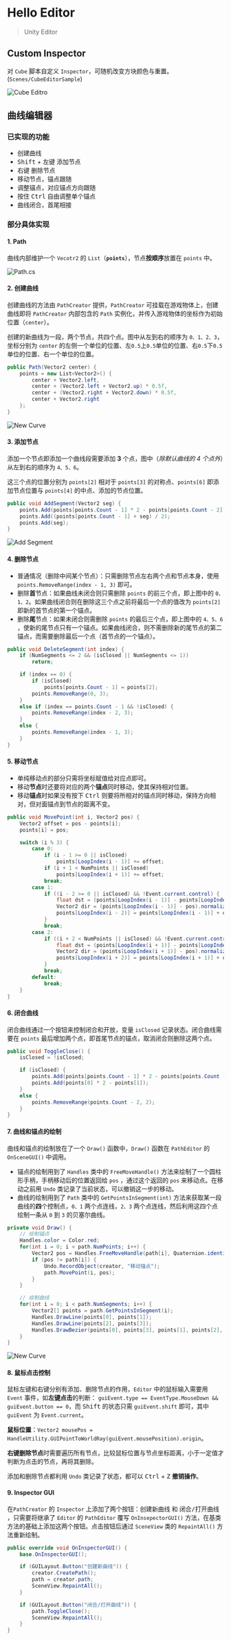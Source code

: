 # Hello Editor

> Unity Editor

## Custom Inspector

对 `Cube` 脚本自定义 `Inspector`，可随机改变方块颜色与重置。(`Scenes/CubeEditorSample`)

![Cube Editro](README/CubeEditor.png)

## 曲线编辑器

### 已实现的功能

- 创建曲线
- <kbd>Shift</kbd> + 左键 添加节点
- 右键 删除节点
- 移动节点，锚点跟随
- 调整锚点，对应锚点方向跟随
- 按住 <kbd>Ctrl</kbd> 自由调整单个锚点
- 曲线闭合，首尾相接

### 部分具体实现

#### 1. Path

曲线内部维护一个 `Vecotr2` 的 `List`（**`points`**），节点**按顺序**放置在 `points` 中。

![Path.cs](README/PathUML.png)

#### 2. 创建曲线

创建曲线的方法由 `PathCreator` 提供，`PathCreator` 可挂载在游戏物体上，创建曲线即将 `PathCreator` 内部包含的 `Path` 实例化，并传入游戏物体的坐标作为初始位置（`center`）。

创建的新曲线为一段，两个节点，共四个点。图中从左到右的顺序为 `0、1、2、3`，坐标分别为 `center` 的左侧一个单位的位置、左`0.5`上`0.5`单位的位置、右`0.5`下`0.5`单位的位置、右一个单位的位置。

```c#
public Path(Vector2 center) {
    points = new List<Vector2>() {
        center + Vector2.left,
        center + (Vector2.left + Vector2.up) * 0.5f,
        center + (Vector2.right + Vector2.down) * 0.5f,
        center + Vector2.right
    };
}
```

![New Curve](README/NewCurve.png)

#### 3. 添加节点

添加一个节点即添加一个曲线段需要添加 **3** 个点，图中（*除默认曲线的 4 个点外*）从左到右的顺序为 `4、5、6`。

这三个点的位置分别为 `points[2]` 相对于 `points[3]` 的对称点、`points[6]` 即添加节点位置与 `points[4]` 的中点、添加的节点位置。

```c#
public void AddSegment(Vector2 seg) {
    points.Add(points[points.Count - 1] * 2 - points[points.Count - 2]);
    points.Add((points[points.Count - 1] + seg) / 2);
    points.Add(seg);
}
```

![Add Segment](README/AddSegment.png)

#### 4. 删除节点

- 普通情况（删除中间某个节点）：只需删除节点左右两个点和节点本身，使用 `points.RemoveRange(index - 1, 3)` 即可。 
- 删除**首**节点：如果曲线未闭合则只需删除 `points` 的前三个点，即上图中的 `0、1、2`。如果曲线闭合则在删除这三个点之前将最后一个点的值改为 `points[2]` 即新的首节点的第一个锚点。
- 删除**尾**节点：如果未闭合则需删除 `points` 的最后三个点，即上图中的 `4、5、6` ，使新的尾节点只有一个锚点。如果曲线闭合，则不需删除新的尾节点的第二锚点，而需要删除最后一个点（首节点的一个锚点）。

```c#
public void DeleteSegment(int index) {
    if (NumSegments <= 2 && (isClosed || NumSegments <= 1))
        return;

    if (index == 0) {
        if (isClosed)
            points[points.Count - 1] = points[2];
        points.RemoveRange(0, 3);
    }
    else if (index == points.Count - 1 && !isClosed) {
        points.RemoveRange(index - 2, 3);
    }
    else {
        points.RemoveRange(index - 1, 3);
    }
}
```

#### 5. 移动节点

- 单纯移动点的部分只需将坐标赋值给对应点即可。
- 移动**节点**时还要将对应的两个**锚点**同时移动，使其保持相对位置。
- 移动**锚点**时如果没有按下 <kbd>Ctrl</kbd> 则要将所相对的锚点同时移动，保持方向相对，但对面锚点到节点的距离不变。

```c#
public void MovePoint(int i, Vector2 pos) {
    Vector2 offset = pos - points[i];
    points[i] = pos;

    switch (i % 3) {
        case 0:
            if (i - 1 >= 0 || isClosed)
                points[LoopIndex(i - 1)] += offset;
            if (i + 1 < NumPoints || isClosed)
                points[LoopIndex(i + 1)] += offset;
            break;
        case 1:
            if ((i - 2 >= 0 || isClosed) && !Event.current.control) {
                float dst = (points[LoopIndex(i - 1)] - points[LoopIndex(i - 2)]).magnitude;
                Vector2 dir = (points[LoopIndex(i - 1)] - pos).normalized;
                points[LoopIndex(i - 2)] = points[LoopIndex(i - 1)] + dir * dst;
            }
            break;
        case 2:
            if ((i + 2 < NumPoints || isClosed) && !Event.current.control) {
                float dst = (points[LoopIndex(i + 1)] - points[LoopIndex(i + 2)]).magnitude;
                Vector2 dir = (points[LoopIndex(i + 1)] - pos).normalized;
                points[LoopIndex(i + 2)] = points[LoopIndex(i + 1)] + dir * dst;
            }
            break;
        default:
            break;
    }
}
```

#### 6. 闭合曲线

闭合曲线通过一个按钮来控制闭合和开放，变量 `isClosed` 记录状态。闭合曲线需要在 `points` 最后增加两个点，即首尾节点的锚点，取消闭合则删除这两个点。

```c#
public void ToggleClose() {
    isClosed = !isClosed;

    if (isClosed) {
        points.Add(points[points.Count - 1] * 2 - points[points.Count - 2]);
        points.Add(points[0] * 2 - points[1]);
    }
    else {
        points.RemoveRange(points.Count - 2, 2);
    }
}
```

#### 7. 曲线和锚点的绘制

曲线和锚点的绘制放在了一个 `Draw()` 函数中，`Draw()` 函数在 `PathEditor` 的 `OnSceneGUI()` 中调用。

- 锚点的绘制用到了 `Handles` 类中的 `FreeMoveHandle()` 方法来绘制了一个圆柱形手柄，手柄移动后的位置返回给 `pos` ，通过这个返回的 `pos` 来移动点。在移动之前用 `Undo` 类记录了当前状态，可以撤销这一步的移动。
- 曲线的绘制用到了 `Path` 类中的 `GetPointsInSegment(int)` 方法来获取某一段曲线的**四**个控制点，`0、1` 两个点连线，`2、3` 两个点连线，然后利用这四个点绘制一条从 `0` 到 `3` 的贝塞尔曲线。

```c#
private void Draw() {
    // 绘制锚点
    Handles.color = Color.red;
    for(int i = 0; i < path.NumPoints; i++) {
        Vector2 pos = Handles.FreeMoveHandle(path[i], Quaternion.identity, 0.1f, Vector3.zero, Handles.CylinderHandleCap);
        if (pos != path[i]) {
            Undo.RecordObject(creator, "移动锚点");
            path.MovePoint(i, pos);                        
        }
    }

    // 绘制曲线
    for(int i = 0; i < path.NumSegments; i++) {
        Vector2[] points = path.GetPointsInSegment(i);
        Handles.DrawLine(points[0], points[1]);
        Handles.DrawLine(points[2], points[3]);
        Handles.DrawBezier(points[0], points[3], points[1], points[2], Color.green, null, 4f);
    }
}
```

![New Curve](README/NewCurve.png)

#### 8. 鼠标点击控制

鼠标左键和右键分别有添加、删除节点的作用，`Editor` 中的鼠标输入需要用 `Event` 事件，如**左键点击**的判断： `guiEvent.type == EventType.MouseDown && guiEvent.button == 0`，而 <kbd>Shift</kbd> 的状态只需 `guiEvent.shift` 即可，其中 `guiEvent` 为 `Event.current`。

**鼠标位置**：`Vector2 mousePos = HandleUtility.GUIPointToWorldRay(guiEvent.mousePosition).origin`。

**右键删除节点**时需要遍历所有节点，比较鼠标位置与节点坐标距离，小于一定值才判断为点击的节点，再将其删除。

添加和删除节点都利用 `Undo` 类记录了状态，都可以 <kbd>Ctrl</kbd> + <kbd>Z</kbd> **撤销操作**。

#### 9. Inspector GUI

在`PathCreator` 的 `Inspector` 上添加了两个按钮：<kbd>创建新曲线</kbd> 和 <kbd>闭合/打开曲线</kbd> ，只需要将继承了 `Editor` 的 `PathEditor` 覆写 `OnInsepectorGUI()` 方法，在基类方法的基础上添加这两个按钮。点击按钮后通过 `SceneView` 类的 `RepaintAll()` 方法重新绘制。

```c#
public override void OnInspectorGUI() {
    base.OnInspectorGUI();

    if (GUILayout.Button("创建新曲线")) {
        creator.CreatePath();
        path = creator.path;
        SceneView.RepaintAll();
    }

    if (GUILayout.Button("闭合/打开曲线")) {
        path.ToggleClose();
        SceneView.RepaintAll();
    }
}
```

